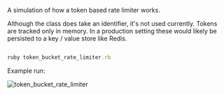 A simulation of how a token based rate limiter works.

Although the class does take an identifier, it's not used currently.
Tokens are tracked only in memory. In a production setting these would likely be persisted to a key / value store like Redis.

```ruby

ruby token_bucket_rate_limiter.rb

```
Example run:

![token_bucket_rate_limiter](https://github.com/user-attachments/assets/2ad383cd-8a83-476d-9a71-c4c1208610f6)

